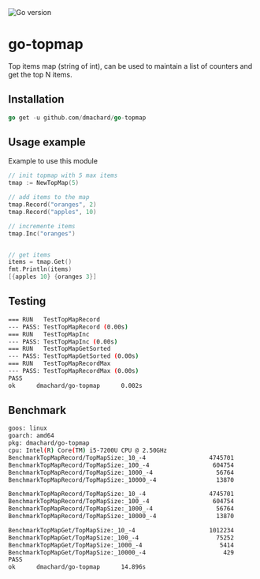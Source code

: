 <img src="https://img.shields.io/badge/go%20version-min%201.16-green" alt="Go version"/>

# go-topmap

Top items map (string of int), can be used to maintain a list of counters and get the top N items.

## Installation

```go
go get -u github.com/dmachard/go-topmap
```

## Usage example

Example to use this module

```go
// init topmap with 5 max items
tmap := NewTopMap(5)

// add items to the map
tmap.Record("oranges", 2)
tmap.Record("apples", 10)

// incremente items
tmap.Inc("oranges")


// get items
items = tmap.Get()
fmt.Println(items)
[{apples 10} {oranges 3}]
```

## Testing

```bash
=== RUN   TestTopMapRecord
--- PASS: TestTopMapRecord (0.00s)
=== RUN   TestTopMapInc
--- PASS: TestTopMapInc (0.00s)
=== RUN   TestTopMapGetSorted
--- PASS: TestTopMapGetSorted (0.00s)
=== RUN   TestTopMapRecordMax
--- PASS: TestTopMapRecordMax (0.00s)
PASS
ok      dmachard/go-topmap      0.002s
```

## Benchmark

```bash
goos: linux
goarch: amd64
pkg: dmachard/go-topmap
cpu: Intel(R) Core(TM) i5-7200U CPU @ 2.50GHz
BenchmarkTopMapRecord/TopMapSize:_10_-4                  4745701               247.1 ns/op
BenchmarkTopMapRecord/TopMapSize:_100_-4                  604754              1761 ns/op
BenchmarkTopMapRecord/TopMapSize:_1000_-4                  56764             21874 ns/op
BenchmarkTopMapRecord/TopMapSize:_10000_-4                 13870      

BenchmarkTopMapRecord/TopMapSize:_10_-4                  4745701               247.1 ns/op
BenchmarkTopMapRecord/TopMapSize:_100_-4                  604754              1761 ns/op
BenchmarkTopMapRecord/TopMapSize:_1000_-4                  56764             21874 ns/op
BenchmarkTopMapRecord/TopMapSize:_10000_-4                 13870            113485 ns/op

BenchmarkTopMapGet/TopMapSize:_10_-4                     1012234              1264 ns/op
BenchmarkTopMapGet/TopMapSize:_100_-4                      75252             15170 ns/op
BenchmarkTopMapGet/TopMapSize:_1000_-4                      5414            199167 ns/op
BenchmarkTopMapGet/TopMapSize:_10000_-4                      429           2792158 ns/op
PASS
ok      dmachard/go-topmap      14.896s
```
